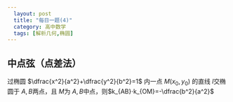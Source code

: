 ```yaml
---
  layout: post
  title: "每日一题(4)"
  category: 高中数学
  tags: [解析几何,椭圆]
---
```

## 中点弦（点差法）

过椭圆 $\dfrac{x^2}{a^2}+\dfrac{y^2}{b^2}=1$ 内一点 $M(x_0,y_0)$ 的直线 $l$交椭圆于 $A,B$两点，且 $M$为 $A,B$中点，则$k_{AB}⋅k_{OM}=-\dfrac{b^2}{a^2}$

